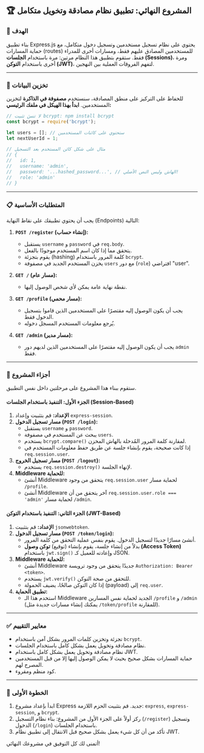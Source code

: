 ## 🏆 المشروع النهائي: تطبيق نظام مصادقة وتخويل متكامل

### 🎯 الهدف
بناء تطبيق Express.js يحتوي على نظام تسجيل مستخدمين وتسجيل دخول متكامل، مع حماية المسارات (routes) للمستخدمين المصادق عليهم فقط، ومسارات أخرى للمدراء فقط. ستقوم بتطبيق هذا النظام مرتين: مرة باستخدام **الجلسات (Sessions)**، ومرة أخرى باستخدام **التوكن (JWT)**، لتفهم الفروقات العملية بين النهجين.

---

### 💾 تخزين البيانات
للحفاظ على التركيز على منطق المصادقة، سنستخدم **مصفوفة في الذاكرة** لتخزين المستخدمين.
**ابدأ بهذا الهيكل في ملفك الرئيسي:**
```javascript
// لا تنسَ تثبيت bcrypt: npm install bcrypt
const bcrypt = require('bcrypt');

let users = []; // ستحتوي على كائنات المستخدمين
let nextUserId = 1;

// مثال على شكل كائن المستخدم بعد التسجيل
// { 
//   id: 1, 
//   username: 'admin', 
//   password: '...hashed_password...', // الهاش وليس النص الأصلي!
//   role: 'admin' 
// }
```

---
### 📋 المتطلبات الأساسية
يجب أن يحتوي تطبيقك على نقاط النهاية (Endpoints) التالية:

1.  **`POST /register` (إنشاء حساب):**
    * يستقبل `username` و `password` في `req.body`.
    * يتحقق مما إذا كان اسم المستخدم موجودًا بالفعل.
    * يقوم بتجزئة (hashing) كلمة المرور باستخدام `bcrypt`.
    * يخزن المستخدم الجديد في مصفوفة `users` مع دور (`role`) افتراضي "user".

2.  **`GET /` (مسار عام):**
    * نقطة نهاية عامة يمكن لأي شخص الوصول إليها.

3.  **`GET /profile` (مسار محمي):**
    * يجب أن يكون الوصول إليه مقتصرًا على المستخدمين الذين قاموا بتسجيل الدخول فقط.
    * يُرجع معلومات المستخدم المسجل دخوله.

4.  **`GET /admin` (مسار مدير):**
    * يجب أن يكون الوصول إليه مقتصرًا على المستخدمين الذين لديهم دور `admin` فقط.

---

### 📝 أجزاء المشروع
ستقوم ببناء هذا المشروع على مرحلتين داخل نفس التطبيق.

#### **الجزء الأول: التنفيذ باستخدام الجلسات (Session-Based)**

1.  **الإعداد:** قم بتثبيت وإعداد `express-session`.
2.  **مسار تسجيل الدخول (`POST /login`):**
    * يستقبل `username` و `password`.
    * يبحث عن المستخدم في مصفوفة `users`.
    * يستخدم `bcrypt.compare()` لمقارنة كلمة المرور المُدخلة بالهاش المخزن.
    * إذا كانت صحيحة، يقوم بإنشاء جلسة عن طريق حفظ معلومات المستخدم في `req.session.user`.
3.  **مسار تسجيل الخروج (`POST /logout`):**
    * يستخدم `req.session.destroy()` لإنهاء الجلسة.
4.  **Middleware للحماية:**
    * أنشئ Middleware يتحقق من وجود `req.session.user` لحماية مسار `/profile`.
    * أنشئ Middleware آخر يتحقق من أن `req.session.user.role === 'admin'` لحماية مسار `/admin`.

#### **الجزء الثاني: التنفيذ باستخدام التوكن (JWT-Based)**

1.  **الإعداد:** قم بتثبيت `jsonwebtoken`.
2.  **مسار تسجيل الدخول (`POST /token/login`):**
    * أنشئ مسارًا جديدًا لتسجيل الدخول. يقوم بنفس عملية التحقق من كلمة المرور.
    * بدلاً من إنشاء جلسة، يقوم بإنشاء (توقيع) **توكن وصول (Access Token)** باستخدام `jwt.sign()` وإعادته للعميل كـ JSON.
3.  **Middleware للحماية:**
    * أنشئ Middleware جديدًا يتحقق من وجود ترويسة `Authorization: Bearer <token>`.
    * يستخدم `jwt.verify()` للتحقق من صحة التوكن.
    * إذا كان التوكن صالحًا، يضيف الحمولة (payload) إلى `req.user`.
4.  **تطبيق الحماية:**
    * استخدم هذا الـ Middleware الجديد لحماية نفس المسارين `/profile` و `/admin` (يمكنك إنشاء مسارات جديدة مثل `/token/profile` للمقارنة).

---
### ✅ معايير التقييم
* تجزئة وتخزين كلمات المرور بشكل آمن باستخدام `bcrypt`.
* نظام مصادقة وتخويل يعمل بشكل كامل باستخدام الجلسات.
* نظام مصادقة وتخويل يعمل بشكل كامل باستخدام JWT.
* حماية المسارات بشكل صحيح بحيث لا يمكن الوصول إليها إلا من قبل المستخدمين المصرح لهم.
* كود منظم ومقروء.

---
### 🚀 الخطوة الأولى
1.  ابدأ بإعداد مشروع Express جديد. قم بتثبيت الحزم اللازمة: `express`, `express-session`, و `bcrypt`.
2.  ركز أولاً على الجزء الأول من المشروع: بناء نظام التسجيل (`/register`) وتسجيل الدخول (`/login`) باستخدام الجلسات.
3.  تأكد من أن كل شيء يعمل بشكل صحيح قبل الانتقال إلى تطبيق نظام JWT.

أتمنى لك كل التوفيق في مشروعك النهائي!